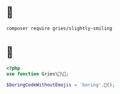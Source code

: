 # 💾
```
composer require gries/slightly-smiling
```

# 🔨

```php
<?php
use function Gries\🙂\🙂;

$boringCodeWithoutEmojis = 'boring'.🙂();


```